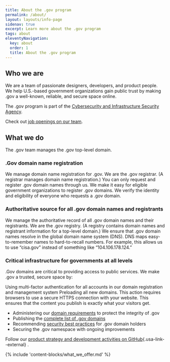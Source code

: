 ```yaml
---
title: About the .gov program
permalink: /about/
layout: layouts/info-page
sidenav: true
excerpt: Learn more about the .gov program
tags: about
eleventyNavigation:
  key: about
  order: 1
  title: About the .gov program
---
```

  

## Who we are

We are a team of passionate designers, developers, and product people. We help U.S.-based government organizations gain public trust by making .gov a well-known, reliable, and secure space online.

The .gov program is part of the [Cybersecurity and Infrastructure Security Agency](https://www.cisa.gov/). 

Check out [job openings on our team](jobs).

## What we do

The .gov team manages the .gov top-level domain.

### .Gov domain name registration

We manage domain name registration for .gov. We are the .gov registrar. (A registrar manages domain name registration.) You can only request and register .gov domain names through us. We make it easy for eligible government organizations to register .gov domains. We verify the identity and eligibility of everyone who requests a .gov domain.

### Authoritative source for all .gov domain names and registrants

We manage the authoritative record of all .gov domain names and their registrants. We are the .gov registry. (A registry contains domain names and registrant information for a top-level domain.) We ensure that .gov domain names resolve in the global domain name system (DNS). DNS maps easy-to-remember names to hard-to-recall numbers. For example, this allows us to use “cisa.gov” instead of something like “104.106.178.124.”

### Critical infrastructure for governments at all levels

.Gov domains are critical to providing access to public services. We make .gov a trusted, secure space by:

Using multi-factor authentication for all accounts in our domain registration and management system
Preloading all new domains. This action requires browsers to use a secure HTTPS connection with your website. This ensures that the content you publish is exactly what your visitors get.
- Administering our [domain requirements](../domains/requirements) to protect the integrity of .gov
- Publishing the [complete list of .gov domains](data)
- Recommending [security best practices](../domains/security/) for .gov domain holders
- Securing the .gov namespace with ongoing improvements

Follow our [product strategy and development activities on GitHub](https://github.com/cisagov/getgov/tree/main/docs/product){.usa-link--external} .

{% include 'content-blocks/what_we_offer.md' %}
